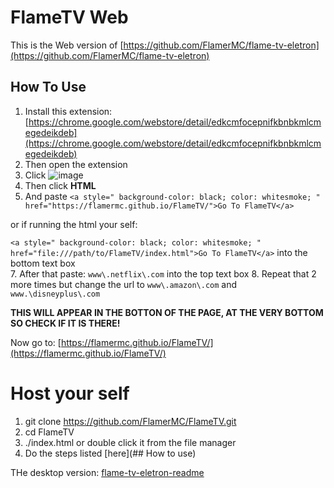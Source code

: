 # FlameTV Web
This is the Web version of [https://github.com/FlamerMC/flame-tv-eletron](https://github.com/FlamerMC/flame-tv-eletron) 

## How To Use
1. Install this extension: [https://chrome.google.com/webstore/detail/edkcmfocepnifkbnbkmlcmegedeikdeb](https://chrome.google.com/webstore/detail/edkcmfocepnifkbnbkmlcmegedeikdeb)
2. Then open the extension
3. Click  ![image](https://github.com/user-attachments/assets/826ff859-ec5f-4213-bb43-c296a8a7ab4f)
4. Then click **HTML**
5. And paste
`<a style="
background-color: black;
color: whitesmoke;
" href="https://flamermc.github.io/FlameTV/">Go To FlameTV</a>`

or if running the html your self:

`<a style="
background-color: black;
color: whitesmoke;
" href="file:///path/to/FlameTV/index.html">Go To FlameTV</a>` into the bottom text box  
7. After that paste: `www\.netflix\.com` into the top text box
8. Repeat that 2 more times but change the url to `www\.amazon\.com` and `www.\disneyplus\.com`

**THIS WILL APPEAR IN THE BOTTON OF THE PAGE, AT THE VERY BOTTOM SO CHECK IF IT IS THERE!**

Now go to: [https://flamermc.github.io/FlameTV/](https://flamermc.github.io/FlameTV/)
# Host your self
1. git clone https://github.com/FlamerMC/FlameTV.git
2. cd FlameTV
3. ./index.html or double click it from the file manager
4. Do the steps listed [here](## How to use)

THe desktop version: [flame-tv-eletron-readme](https://github.com/FlamerMC/flame-tv-eletron/blob/main/README.md)
